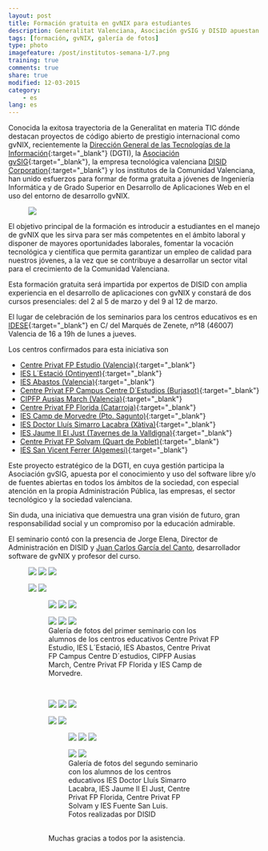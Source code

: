```yaml
---
layout: post
title: Formación gratuita en gvNIX para estudiantes
description: Generalitat Valenciana, Asociación gvSIG y DISID apuestan por los futuros ingenieros valencianos
tags: [formación, gvNIX, galería de fotos]
type: photo
imagefeature: /post/institutos-semana-1/7.png
training: true
comments: true
share: true
modified: 12-03-2015
category:
    - es
lang: es
---
```


Conocida la exitosa trayectoria de la Generalitat en materia TIC dónde destacan
proyectos de código abierto de prestigio internacional como gvNIX,
recientemente la [Dirección General de las Tecnologías de la Información](http://www.dgti.gva.es/){:target="_blank"} (DGTI),
la [Asociación gvSIG](http://www.gvsig.com){:target="_blank"}, la empresa tecnológica valenciana [DISID Corporation](http://www.disid.com){:target="_blank"} y
los institutos de la Comunidad Valenciana,
han unido esfuerzos para formar de forma gratuita a jóvenes de Ingeniería Informática
y de Grado Superior en Desarrollo de Aplicaciones Web en el uso del entorno de desarrollo gvNIX.

<figure>
  <img src="{{ site.url }}/images/post/gvnix-seminarios-training.png">
</figure>

El objetivo principal de la formación es introducir a estudiantes en el manejo
de gvNIX que les sirva para ser más competentes en el ámbito laboral y
disponer de mayores oportunidades laborales, fomentar la vocación tecnológica
y científica que permita garantizar un empleo de calidad para nuestros jóvenes,
a la vez que se contribuye a desarrollar un sector vital para el crecimiento de
la Comunidad Valenciana.

Esta formación gratuita será impartida por expertos de DISID con amplia
experiencia en el desarrollo de aplicaciones con gvNIX y
constará de dos cursos presenciales: del 2 al 5 de marzo y del 9 al 12 de marzo.

El lugar de celebración de los seminarios para los centros educativos es en
[IDESE](http://www.idese.es/){:target="_blank"} en C/ del Marqués de Zenete,
nº18 (46007) Valencia de 16 a 19h de lunes a jueves.

Los centros confirmados para esta iniciativa son

* [Centre Privat FP Estudio (Valencia)](http://www.grupostudio.es/){:target="_blank"}
* [IES L´Estació (Ontinyent)](http://www.iestacio.com/){:target="_blank"}
* [IES Abastos (Valencia)](http://mestreacasa.gva.es/web/4602504000/){:target="_blank"}
* [Centre Privat FP Campus Centre D´Estudios (Burjasot)](http://www.campusaula.com/){:target="_blank"}
* [CIPFP Ausias March (Valencia)](http://www.ausiasmarch.net/portal/){:target="_blank"}
* [Centre Privat FP Florida (Catarroja)](http://www.floridauniversitaria.es/){:target="_blank"}
* [IES Camp de Morvedre (Pto. Sagunto)](http://www.iescamp.es/){:target="_blank"}
* [IES Doctor Lluís Simarro Lacabra (Xàtiva)](http://ieslluissimarro.org/){:target="_blank"}
* [IES Jaume II El Just (Tavernes de la Valldigna)](http://ieseljust.edu.gva.es/){:target="_blank"}
* [Centre Privat FP Solvam (Quart de Poblet)](http://www.solvam.org/){:target="_blank"}
* [IES San Vicent Ferrer (Algemesi)](http://www.iessantvicent.com/){:target="_blank"}

Este proyecto estratégico de la DGTI, en cuya gestión participa la Asociación gvSIG,
apuesta por el conocimiento y uso del software libre y/o de fuentes abiertas en
todos los ámbitos de la sociedad, con especial atención en la propia Administración Pública,
las empresas, el sector tecnológico y la sociedad valenciana.

Sin duda, una iniciativa que demuestra una gran visión de futuro,
gran responsabilidad social y un compromiso por la educación admirable.


El seminario contó con la presencia de Jorge Elena, Director de Administración en DISID y
[Juan Carlos García del Canto](https://twitter.com/juanCaFx), desarrollador software de gvNIX y profesor del curso.

<figure class="third">
  <a href="{{ site.url }}/images/post/institutos-semana-1/1.png"><img src="{{ site.url }}/images/post/institutos-semana-1/1.png"></a>
  <a href="{{ site.url }}/images/post/institutos-semana-1/2.png"><img src="{{ site.url }}/images/post/institutos-semana-1/2.png"></a>
  <a href="{{ site.url }}/images/post/institutos-semana-1/3.png"><img src="{{ site.url }}/images/post/institutos-semana-1/3.png"></a>
</figure>
<figure class="half">
  <a href="{{ site.url }}/images/post/institutos-semana-1/12.png"><img src="{{ site.url }}/images/post/institutos-semana-1/12.png"></a>
  <a href="{{ site.url }}/images/post/institutos-semana-1/11.png"><img src="{{ site.url }}/images/post/institutos-semana-1/11.png"></a>
</figure>
<figure>
<figure class="third">
    <a href="{{ site.url }}/images/post/institutos-semana-1/5.png"><img src="{{ site.url }}/images/post/institutos-semana-1/5.png"></a>
    <a href="{{ site.url }}/images/post/institutos-semana-1/7.png"><img src="{{ site.url }}/images/post/institutos-semana-1/7.png"></a>
    <a href="{{ site.url }}/images/post/institutos-semana-1/8.png"><img src="{{ site.url }}/images/post/institutos-semana-1/8.png"></a>
</figure>
<figure class="third">
    <a href="{{ site.url }}/images/post/institutos-semana-1/9.png"><img src="{{ site.url }}/images/post/institutos-semana-1/9.png"></a>
    <a href="{{ site.url }}/images/post/institutos-semana-1/10.png"><img src="{{ site.url }}/images/post/institutos-semana-1/10.png"></a>
    <a href="{{ site.url }}/images/post/institutos-semana-1/13.png"><img src="{{ site.url }}/images/post/institutos-semana-1/13.png"></a>
    <figcaption>Galería de fotos del primer seminario con los alumnos de los centros educativos Centre Privat FP Estudio,
    IES L´Estació, IES Abastos, Centre Privat FP Campus Centre D´estudios, CIPFP Ausias March, Centre Privat FP Florida
    y IES Camp de Morvedre.</figcaption>
</figure>
<br>
<figure class="third">
  <a href="{{ site.url }}/images/post/institutos-semana-2/1.png"><img src="{{ site.url }}/images/post/institutos-semana-2/1.png"></a>
  <a href="{{ site.url }}/images/post/institutos-semana-2/2.png"><img src="{{ site.url }}/images/post/institutos-semana-2/2.png"></a>
  <a href="{{ site.url }}/images/post/institutos-semana-2/3.png"><img src="{{ site.url }}/images/post/institutos-semana-2/3.png"></a>
</figure>
<figure class="half">
  <a href="{{ site.url }}/images/post/institutos-semana-2/4.png"><img src="{{ site.url }}/images/post/institutos-semana-2/4.png"></a>
  <a href="{{ site.url }}/images/post/institutos-semana-2/5.png"><img src="{{ site.url }}/images/post/institutos-semana-2/5.png"></a>
</figure>
<figure>
<figure class="third">
    <a href="{{ site.url }}/images/post/institutos-semana-2/6.png"><img src="{{ site.url }}/images/post/institutos-semana-2/6.png"></a>
    <a href="{{ site.url }}/images/post/institutos-semana-2/7.png"><img src="{{ site.url }}/images/post/institutos-semana-2/7.png"></a>
    <a href="{{ site.url }}/images/post/institutos-semana-2/8.png"><img src="{{ site.url }}/images/post/institutos-semana-2/8.png"></a>
</figure>
<figure class="half">
    <a href="{{ site.url }}/images/post/institutos-semana-2/9.png"><img src="{{ site.url }}/images/post/institutos-semana-2/9.png"></a>
    <a href="{{ site.url }}/images/post/institutos-semana-2/10.png"><img src="{{ site.url }}/images/post/institutos-semana-2/10.png"></a>
    <figcaption>
    Galería de fotos del segundo seminario con los alumnos de los centros educativos IES Doctor Lluís Simarro Lacabra, IES Jaume II El Just,
    Centre Privat FP Florida, Centre Privat FP Solvam y IES Fuente San Luis.
        <br>Fotos realizadas por DISID
    </figcaption>
</figure>

<br>
Muchas gracias a todos por la asistencia.
